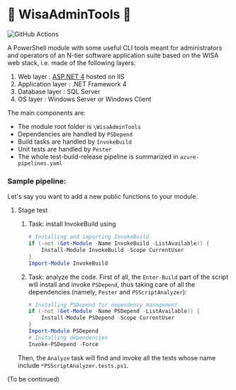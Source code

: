 # :hammer: WisaAdminTools :wrench:
![GitHub Actions](https://github.com/sannae/WisaAdminTools/actions/workflows/CI-test.yml/badge.svg)

A PowerShell module with some useful CLI tools meant for administrators and operators of an N-tier software application suite based on the WISA web stack, i.e. made of the following layers:

1) Web layer : [ASP.NET 4](https://docs.microsoft.com/en-us/biztalk/core/how-to-enable-asp-net-4-0-for-published-web-services) hosted on IIS
2) Application layer : .NET Framework 4
3) Database layer : SQL Server
4) OS layer : Windows Server or Windows Client

The main components are:
* The module root folder is `\WisaAdminTools`
* Dependencies are handled by `PSDepend`
* Build tasks are handled by `InvokeBuild`
* Unit tests are handled by `Pester`
* The whole test-build-release pipeline is summarized in `azure-pipelines.yaml`

### Sample pipeline:

Let's say you want to add a new public functions to your module.

1) Stage test

   1) Task: install InvokeBuild using
        ```powershell
        # Installing and importing InvokeBuild
        if (-not (Get-Module -Name InvokeBuild -ListAvailable)) {
            Install-Module InvokeBuild -Scope CurrentUser
        }
        Import-Module InvokeBuild
        ```
   2) Task: analyze the code. First of all, the `Enter-Build` part of the script will install and invoke `PSDepend`, thus taking care of all the dependencies (namely, `Pester` and `PSScriptAnalyzer`):
        ```powershell
        # Installing PSDepend for dependency management
        if (-not (Get-Module -Name PSDepend -ListAvailable)) {
            Install-Module PSDepend -Scope CurrentUser
        }
        Import-Module PSDepend
        # Installing dependencies
        Invoke-PSDepend -Force
        ```
    Then, the `Analyze` task will find and invoke all the tests whose name include `*PSScriptAnalyzer.tests.ps1`. 

(To be continued)